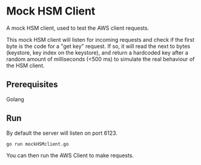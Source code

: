 # Mock HSM Client
A mock HSM client, used to test the AWS client requests.

This mock HSM client will listen for incoming requests and check if the first byte is the code for a "get key" request. If so, it will read the next to bytes (keystore, key index on the keystore), and return a hardcoded key after a random amount of milliseconds (<500 ms) to simulate the real behaviour of the HSM client.

## Prerequisites

Golang

## Run

By default the server will listen on port 6123.

```go run mockHSMclient.go```

You can then run the AWS Client to make requests.